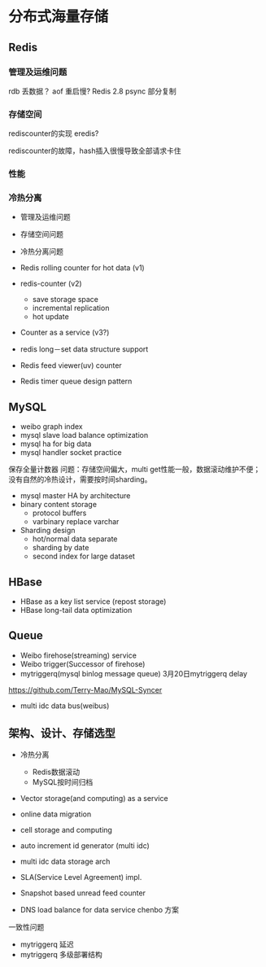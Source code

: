 
# 分布式海量存储

## Redis

### 管理及运维问题
rdb 丢数据？
aof 重启慢?
Redis 2.8 psync 部分复制

### 存储空间
rediscounter的实现
eredis?

rediscounter的故障，hash插入很慢导致全部请求卡住

### 性能
### 冷热分离

- 管理及运维问题
- 存储空间问题
- 冷热分离问题

- Redis rolling counter for hot data (v1)
- redis-counter (v2)
  - save storage space
  - incremental replication
  - hot update
- Counter as a service (v3?)


- redis long－set data structure support
- Redis feed viewer(uv) counter
- Redis timer queue design pattern


## MySQL

- weibo graph index
- mysql slave load balance optimization
- mysql ha for big data
- mysql handler socket practice

保存全量计数器
问题：存储空间偏大，multi get性能一般，数据滚动维护不便；没有自然的冷热设计，需要按时间sharding。

- mysql master HA by architecture
- binary content storage
  - protocol buffers
  - varbinary replace varchar
- Sharding design
  - hot/normal data separate
  - sharding by date
  - second index for large dataset

## HBase

- HBase as a key list service (repost storage)
- HBase long-tail data optimization

## Queue

- Weibo firehose(streaming) service
- Weibo trigger(Successor of firehose)
- mytriggerq(mysql binlog message queue)
3月20日mytriggerq delay

https://github.com/Terry-Mao/MySQL-Syncer


- multi idc data bus(weibus)

## 架构、设计、存储选型
- 冷热分离
  - Redis数据滚动
  - MySQL按时间归档 
  
- Vector storage(and computing) as a service
- online data migration
- cell storage and computing
- auto increment id generator (multi idc)
- multi idc data storage arch
- SLA(Service Level Agreement) impl.
- Snapshot based unread feed counter
- DNS load balance for data service
chenbo 方案

一致性问题

- mytriggerq 延迟
- mytriggerq 多级部署结构